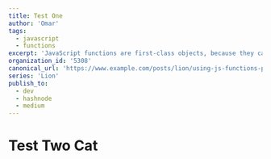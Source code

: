 ```yaml
---
title: Test One
author: 'Omar'
tags:
  - javascript
  - functions
excerpt: 'JavaScript functions are first-class objects, because they can have properties and methods just like any other object'
organization_id: '5308'
canonical_url: 'https://www.example.com/posts/lion/using-js-functions-properties'
series: 'Lion'
publish_to:
  - dev
  - hashnode
  - medium
---
```


# Test Two Cat
